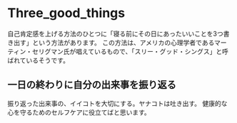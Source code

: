 # Three_good_things
自己肯定感を上げる方法のひとつに「寝る前にその日にあったいいことを3つ書き出す」という方法があります。
この方法は、アメリカの心理学者であるマーティン・セリグマン氏が唱えているもので、「スリー・グッド・シングス」と呼ばれているそうです。
## 一日の終わりに自分の出来事を振り返る
振り返った出来事の、イイコトを大切にする。ヤナコトは吐き出す。
健康的な心を守るためのセルフケアに役立てばと思います。